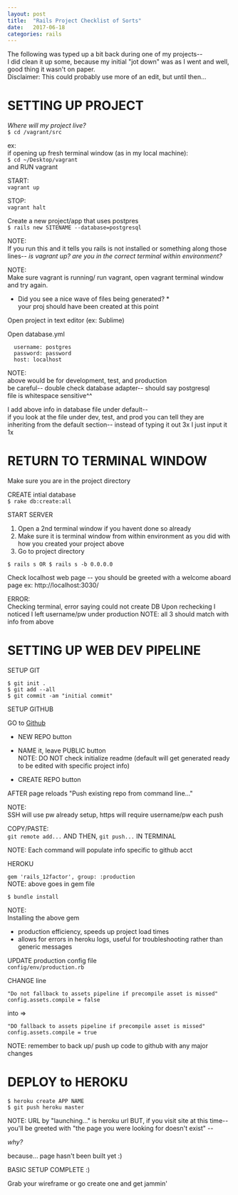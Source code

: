 ```yaml
---
layout: post
title:  "Rails Project Checklist of Sorts"
date:   2017-06-18
categories: rails
---
```


The following was typed up a bit back during one of my projects--  
I did clean it up some, because my initial "jot down" was as I went and well, good thing it wasn't on paper.  
Disclaimer: This could probably use more of an edit, but until then...  


# SETTING UP PROJECT 

*Where will my project live?*  
`$ cd /vagrant/src`

ex:  
if opening up fresh terminal window (as in my local machine):    
`$ cd ~/Desktop/vagrant`  
and RUN vagrant

START:  
`vagrant up`  

STOP:    
`vagrant halt`

Create a new project/app that uses postpres  
`$ rails new SITENAME --database=postgresql`

NOTE:  
If you run this and it tells you rails is not installed or something along those lines-- *is vagrant up? are you in the correct terminal within environment?*

NOTE:  
Make sure vagrant is running/ run vagrant, open vagrant terminal window and try again.


* Did you see a nice wave of files being generated? *  
your proj should have been created at this point  

Open project in text editor (ex: Sublime)  

Open database.yml  
```  
  username: postgres  
  password: password  
  host: localhost  
```  

NOTE:    
above would be for development, test, and production    
be careful-- double check database adapter-- should say postgresql    
file is whitespace sensitive^^  

I add above info in database file under default--   
if you look at the file under dev, test, and prod you can tell they are inheriting from the default section-- instead of typing it out 3x I just input it 1x

# RETURN TO TERMINAL WINDOW  

Make sure you are in the project directory  

CREATE intial database  
  `$ rake db:create:all`  

START SERVER  
  1. Open a 2nd terminal window if you havent done so already 
  2. Make sure it is terminal window from within environment as you did with how you created your project above
  3. Go to project directory  

  `$ rails s OR $ rails s -b 0.0.0.0`

Check localhost web page -- you should be greeted with a welcome aboard page ex: http://localhost:3030/  

ERROR:    
Checking terminal, error saying could not create DB
Upon rechecking I noticed I left username/pw under production
NOTE: all 3 should match with info from above  


# SETTING UP WEB DEV PIPELINE  

SETUP GIT  

  `$ git init .`  
  `$ git add --all`  
  `$ git commit -am "initial commit"`  


SETUP GITHUB  

GO to [Github](https://github.com)  

- NEW REPO button  

- NAME it, leave PUBLIC button  
NOTE: DO NOT check initialize readme (default will get generated ready to be edited with specific project info)  

- CREATE REPO button  

AFTER page reloads
"Push existing repo from command line..."  

NOTE:  
SSH will use pw already setup, https will require username/pw each push
  
COPY/PASTE:  
`git remote add...` AND THEN, `git push...` IN TERMINAL  

NOTE: Each command will populate info specific to github acct  
 

HEROKU   

`gem 'rails_12factor', group: :production`  
NOTE: above goes in gem file

`$ bundle install`

NOTE:  
Installing the above gem   
- production efficiency, speeds up project load times  
- allows for errors in heroku logs, useful for troubleshooting rather than generic messages  

UPDATE production config file  
`config/env/production.rb`

CHANGE line
```  
"Do not fallback to assets pipeline if precompile asset is missed" 
config.assets.compile = false
```
into =>  
```
"DO fallback to assets pipeline if precompile asset is missed" 
config.assets.compile = true  
```
NOTE: remember to back up/ push up code to github with any major changes  

# DEPLOY to HEROKU  

  `$ heroku create APP NAME`  
  `$ git push heroku master`  


NOTE: URL by "launching..." is heroku url
BUT, if you visit site at this time--  
you'll be greeted with "the page you were looking for doesn't exist" --  

*why?*  

because... page hasn't been built yet :)  

BASIC SETUP COMPLETE :)  

Grab your wireframe or go create one and get jammin'  









